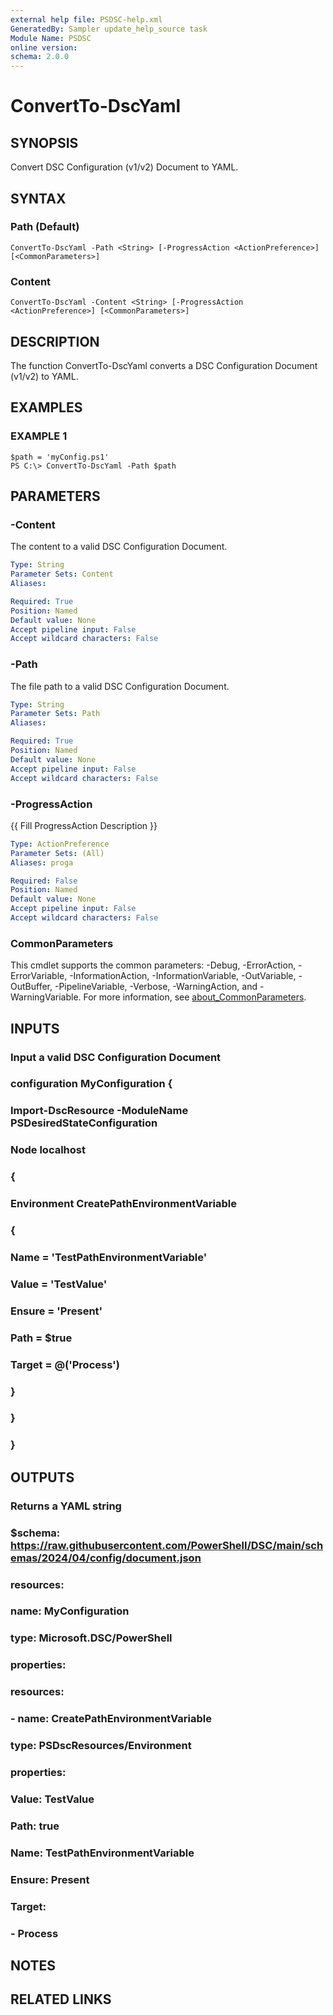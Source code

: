 ```yaml
---
external help file: PSDSC-help.xml
GeneratedBy: Sampler update_help_source task
Module Name: PSDSC
online version:
schema: 2.0.0
---
```


# ConvertTo-DscYaml

## SYNOPSIS
Convert DSC Configuration (v1/v2) Document to YAML.

## SYNTAX

### Path (Default)
```
ConvertTo-DscYaml -Path <String> [-ProgressAction <ActionPreference>] [<CommonParameters>]
```

### Content
```
ConvertTo-DscYaml -Content <String> [-ProgressAction <ActionPreference>] [<CommonParameters>]
```

## DESCRIPTION
The function ConvertTo-DscYaml converts a DSC Configuration Document (v1/v2) to YAML.

## EXAMPLES

### EXAMPLE 1
```
$path = 'myConfig.ps1'
PS C:\> ConvertTo-DscYaml -Path $path
```

## PARAMETERS

### -Content
The content to a valid DSC Configuration Document.

```yaml
Type: String
Parameter Sets: Content
Aliases:

Required: True
Position: Named
Default value: None
Accept pipeline input: False
Accept wildcard characters: False
```

### -Path
The file path to a valid DSC Configuration Document.

```yaml
Type: String
Parameter Sets: Path
Aliases:

Required: True
Position: Named
Default value: None
Accept pipeline input: False
Accept wildcard characters: False
```

### -ProgressAction
{{ Fill ProgressAction Description }}

```yaml
Type: ActionPreference
Parameter Sets: (All)
Aliases: proga

Required: False
Position: Named
Default value: None
Accept pipeline input: False
Accept wildcard characters: False
```

### CommonParameters
This cmdlet supports the common parameters: -Debug, -ErrorAction, -ErrorVariable, -InformationAction, -InformationVariable, -OutVariable, -OutBuffer, -PipelineVariable, -Verbose, -WarningAction, and -WarningVariable. For more information, see [about_CommonParameters](http://go.microsoft.com/fwlink/?LinkID=113216).

## INPUTS

### Input a valid DSC Configuration Document
### configuration MyConfiguration {
###     Import-DscResource -ModuleName PSDesiredStateConfiguration
###     Node localhost
###     {
###         Environment CreatePathEnvironmentVariable
###         {
###             Name = 'TestPathEnvironmentVariable'
###             Value = 'TestValue'
###             Ensure = 'Present'
###             Path = $true
###             Target = @('Process')
###         }
###     }
### }
## OUTPUTS

### Returns a YAML string
### $schema: https://raw.githubusercontent.com/PowerShell/DSC/main/schemas/2024/04/config/document.json
### resources:
###     name: MyConfiguration
###     type: Microsoft.DSC/PowerShell
###     properties:
###         resources:
###         - name: CreatePathEnvironmentVariable
###         type: PSDscResources/Environment
###         properties:
###             Value: TestValue
###             Path: true
###             Name: TestPathEnvironmentVariable
###             Ensure: Present
###             Target:
###             - Process
## NOTES

## RELATED LINKS
